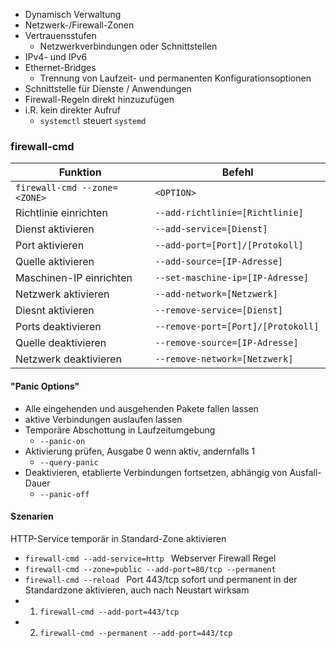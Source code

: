 - Dynamisch Verwaltung
- Netzwerk-/Firewall-Zonen
- Vertrauensstufen
	- Netzwerkverbindungen oder Schnittstellen
- IPv4- und IPv6
- Ethernet-Bridges
	- Trennung von Laufzeit- und permanenten Konfigurationsoptionen
- Schnittstelle für Dienste / Anwendungen
- Firewall-Regeln direkt hinzuzufügen
- i.R. kein direkter Aufruf
	- `systemctl` steuert `systemd`
### firewall-cmd
| Funktion | Befehl |
| ---- | ---- |
| `firewall-cmd --zone=<ZONE>` | `<OPTION>` |
| Richtlinie einrichten | `--add-richtlinie=[Richtlinie] ` |
| Dienst aktivieren | `--add-service=[Dienst] ` |
| Port aktivieren | `--add-port=[Port]/[Protokoll] ` |
| Quelle aktivieren | `--add-source=[IP-Adresse] ` |
| Maschinen-IP einrichten | `--set-maschine-ip=[IP-Adresse] ` |
| Netzwerk aktivieren | `--add-network=[Netzwerk] ` |
| Diesnt aktivieren | `--remove-service=[Dienst] ` |
| Ports deaktivieren | `--remove-port=[Port]/[Protokoll] ` |
| Quelle deaktivieren | `--remove-source=[IP-Adresse] ` |
| Netzwerk deaktivieren | `--remove-network=[Netzwerk] ` |
#### "Panic Options"
- Alle eingehenden und ausgehenden Pakete fallen lassen
- aktive Verbindungen auslaufen lassen
- Temporäre Abschottung in Laufzeitumgebung
	- `--panic-on` 
- Aktivierung prüfen, Ausgabe 0 wenn aktiv, andernfalls 1
	- `--query-panic` 
- Deaktivieren, etablierte Verbindungen fortsetzen, abhängig von Ausfall-Dauer
	- `--panic-off` 
#### Szenarien
HTTP-Service temporär in Standard-Zone aktivieren
- `firewall-cmd --add-service=http ` 
Webserver Firewall Regel
- `firewall-cmd --zone=public --add-port=80/tcp --permanent `
- `firewall-cmd --reload `
Port 443/tcp sofort und permanent in der Standardzone aktivieren, auch nach Neustart wirksam
- 1. `firewall-cmd --add-port=443/tcp ` 
- 2. `firewall-cmd --permanent --add-port=443/tcp ` 